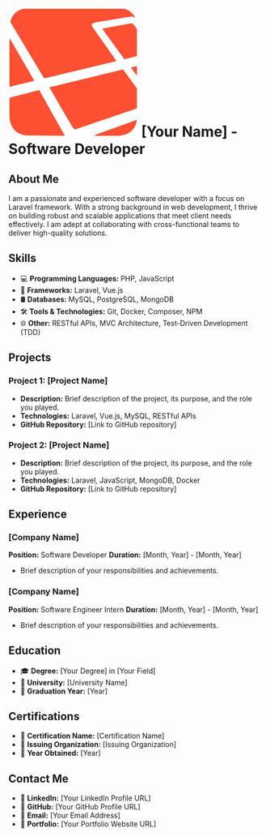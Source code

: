 # ![Developer Icon](https://raw.githubusercontent.com/devicons/devicon/master/icons/laravel/laravel-plain.svg) [Your Name] - Software Developer

## About Me
I am a passionate and experienced software developer with a focus on Laravel framework. With a strong background in web development, I thrive on building robust and scalable applications that meet client needs effectively. I am adept at collaborating with cross-functional teams to deliver high-quality solutions.

## Skills
- 💻 **Programming Languages:** PHP, JavaScript
- 🚀 **Frameworks:** Laravel, Vue.js
- 🛢️ **Databases:** MySQL, PostgreSQL, MongoDB
- 🛠️ **Tools & Technologies:** Git, Docker, Composer, NPM
- 🌐 **Other:** RESTful APIs, MVC Architecture, Test-Driven Development (TDD)

## Projects
### Project 1: [Project Name]
- **Description:** Brief description of the project, its purpose, and the role you played.
- **Technologies:** Laravel, Vue.js, MySQL, RESTful APIs
- **GitHub Repository:** [Link to GitHub repository]

### Project 2: [Project Name]
- **Description:** Brief description of the project, its purpose, and the role you played.
- **Technologies:** Laravel, JavaScript, MongoDB, Docker
- **GitHub Repository:** [Link to GitHub repository]

## Experience
### [Company Name]
**Position:** Software Developer
**Duration:** [Month, Year] - [Month, Year]
- Brief description of your responsibilities and achievements.

### [Company Name]
**Position:** Software Engineer Intern
**Duration:** [Month, Year] - [Month, Year]
- Brief description of your responsibilities and achievements.

## Education
- 🎓 **Degree:** [Your Degree] in [Your Field]
- 🏫 **University:** [University Name]
- 📅 **Graduation Year:** [Year]

## Certifications
- 📜 **Certification Name:** [Certification Name]
- 🏅 **Issuing Organization:** [Issuing Organization]
- 📅 **Year Obtained:** [Year]

## Contact Me
- 💼 **LinkedIn:** [Your LinkedIn Profile URL]
- 🐙 **GitHub:** [Your GitHub Profile URL]
- 📧 **Email:** [Your Email Address]
- 🔗 **Portfolio:** [Your Portfolio Website URL]


